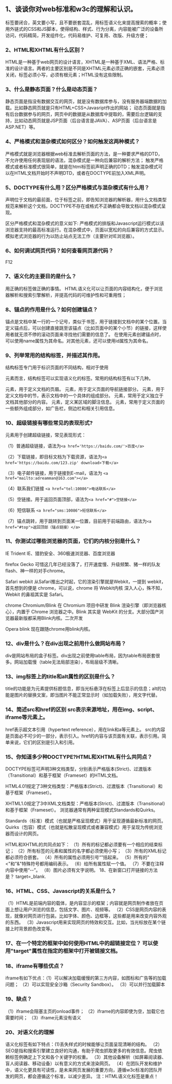 ## 1、谈谈你对web标准和w3c的理解和认识。 

标签要闭合，英文要小写，且不要嵌套混乱，用标签语义化来提高搜索的概率；使用外链式的CSS和JS脚本，使得结构、样式、行为分离，内容能被广泛的设备所访问，代码精简，开发组件化，代码易维护、可复用、改版、升级方便； 

 ### 2、HTML和XHTML有什么区别？

HTML是一种基于web网页的设计语言，XHTML是一种基于XML、语法严格、标准的设计语言。两者的主要区别是不同是XHTML元素必须正确的嵌套，元素必须关闭，标签必须小写，必须有根元素；HTML没有这些限制。 

### 3、什么是静态页面？什么是动态页面？

静态页面是指没有数据交互的网页，就是没有数据库参与，没有服务器端数据的加载。比如静态网页就是只有HTML+CSS+Javasript作出的网站； 动态页面就是指有后台数据参与的网页，网页中的数据是从数据库中提取的，需要后台逻辑的支持，比如动态网页就是JSP页面（后台语言是JAVA）、ASP页面（后台语言是ASP.NET）等。

### 4、严格模式和混杂模式如何区分？如何触发这两种模式？ 

严格模式就是浏览器根据web标准去解析页面的方法，是一种要求严格的DTD，不允许使用任何表现层的语法，混杂模式是一种向后兼容的解析方法； 触发严格模式或者标准模式很简单，就是在html标签前声明正确的DTD；触发混杂模式可以在HTML文档开始时不声明DTD，或者在DOCTYPE前加入XML声明。

### 5、DOCTYPE有什么用？区分严格模式与混杂模式有什么用？

声明位于文档的最前面，位于标签之前，即告知浏览器的解析器，用什么文档类型规范来解析这个文档，DOCTYPE不存在或格式不正确都会导致文档以混杂模式呈现。 

区分严格模式和混杂模式的意义如下: 严格模式的排版和Javascript运行模式以该浏览器支持的最高标准运行。在混杂模式中，页面以宽松的向后兼容的方式显示。模拟老式浏览器的行为以防止站点无法工作（主要针对IE浏览器）。

### 6、如何调试网页代码？如何查看网页源代码？ 

F12

### 7、语义化的主要目的是什么？ 

用正确的标签做正确的事情。 HTML语义化可以让页面的内容结构化，便于浏览器解析和搜索引擎解析，并提高代码的可维护性和可重用性； 

### 8、锚点的作用是什么？如何创建锚点？

锚点是文档中某一行的一个记号，类似于书签，用于链接到文档中的某个位置。当定义锚点后，可以创建直接跳至该锚点（比如页面中的某个小节）的链接，这样使用者就无须不停的滚动页面来寻找他们需要的信息了。 在使用元素创建锚点时，可以使用name属性为其命名。对其他元素，还可以使用id属性为其命名。 

### 9、列举常用的结构标签，并描述其作用。

结构标签专门用于标识页面的不同结构，相对于使用

元素而言，结构标签可以实现语义化的标签。常用的结构标签有以下几种。 

元素，用于定义文档的页眉。 元素，用于定义页面的导航链接部分。 元素，用于定义文档中的节，表示文档中的一个具体的组成部分。 元素，常用于定义独立于文档其他部分的内容。 元素，定义某区域的脚注信息。 元素，常用于定义页面的一些额外组成部分，如广告栏，侧边栏和相关引用信息。

### 10、超级链接有哪些常见的表现形式? 

元素用于创建超级链接，常见表现形式： 

（1）普通超级链接，语法为`<a href='https://baidu.com/'>百度</a>`

（2）下载链接，即目标文档为下载资源，语法为`<a href='https://baidu.com/123.zip' download>下载</a>`

（3）电子邮件链接，用于链接到E-mail，语法为 `<a href="mailto:adreamman@163.com"></a>`

（4）联系我们链接 `<a href="tel:10086">电话联系</a>`

（5）空链接。用于返回页面顶部，语法为`<a href="#">空链接</a>`

（6）短信联系 `<a href="sms:10086">短信联系</a>`

（7）锚点跳转，用于跳转到页面某一位置，目前用于前端路由，语法为`<a href="#top">返回顶部（锚点链接）</a>`

### 11、你测试过哪些浏览器的页面，它们的内核分别是什么？

IE	Trident	IE、猎豹安全、360极速浏览器、百度浏览器

firefox	Gecko	可惜这几年已经没落了，打开速度慢、升级频繁、猪一样的队友flash、神一样的对手chrome。

Safari	webkit	从Safari推出之时起，它的渲染引擎就是Webkit，一提到 webkit，首先想到的便是 chrome，可以说，chrome 将 Webkit内核 深入人心，殊不知，Webkit 的鼻祖其实是 Safari。

chrome	Chromium/Blink	在 Chromium 项目中研发 Blink 渲染引擎（即浏览器核心），内置于 Chrome 浏览器之中。Blink 其实是 WebKit 的分支。大部分国产浏览器最新版都采用Blink内核。二次开发

Opera	blink	现在跟随chrome用blink内核。

### 12、div是什么？在div出现之前用什么做网站布局？ 

div是网站布局的盒子标签。div出现之前使用table布局，因为table布局嵌套很多。网站加载慢（table无法局部渲染），布局层级不清晰。

### 13、img标签上的title和alt属性的区别是什么？ 

title的功能是为元素提供标题信息，即当光标悬浮在标签上后显示的信息；alt的功能是图片的替换文案，即当图片不能正常显示时（如加载失败），用文字代替。

### 14、简述src和href的区别 src表示来源地址，用在img、script、iframe等元素上。

 href表示超文本引用（hypertext reference），用在link和a等元素上。 src的内容是页面必不可少的一部分，表示引入。href的内容与该页面有关联，表示引用。简单来说，它们的区别是引入和引用。



### 15、你知道多少种DOCTYPE?HTML和XHTML有什么共同点？ 

DOCTYPE标签可声明3种文档类型，分别表示严格版本(Strict)、过渡版本（Transitional）和基于框架（Frameset）的HTML文档。 

HTML4.01规定了3种文档类型：严格版本(Strict)、过渡版本（Transitional）和基于框架（Frameset）。

 XHTML1.0规定了3中XML文档类型：严格版本(Strict)、过渡版本（Transitional）和基于框架（Frameset）。 浏览器通常有两种呈现模式Standards和Quirks。

 Standards（标准）模式（也就是严格呈现模式）用于呈现遵循最新标准的网页。 Quirks（包容）模式（也就是松散呈现模式或者兼容模式）用于呈现为传统浏览器而设计的网页。 

HTML和XHTML的共同点如下： （1）所有的标记都必须要有一个相应的结束标记； （2）所有标签的元素和属性的名字都必须使用小写； （3）所有的XML标记都必须符合嵌套。 （4）所有的属性必须用引号“”括起来。 （5）所有的"<"和"&"特殊符号都用编码表示。 （6）给所有属性赋一个值。 （7）不要在注释内容中使用“--”。 （8）图片必须有文字说明。 18、在新窗口打开链接的方法是？ target=_blank. 

### 16、HTML、CSS、Javascript的关系是什么？ 

（1）HTML是前端内容的载体，是内容显示的框架；内容就是网页制作者放在页面上想让用户浏览的信息，包括文字、图片、视频等。 （2）CSS是网页内容的表现，就像对网页进行包装。比如字体、颜色、边框等，这些都是用来改变内容外观的东西。 （3）Javascript用来实现网页的特效和交互。比如，当光标放在某个链接上时背景颜色改变等。

 ### 17、在一个特定的框架中如何使用HTML中的超链接定位？ 可以使用"target"属性在指定的框架中打开被链接文档。

### 18、iframe有哪些优点？

 iframe有如下优点：（1）可以解决加载缓慢的第三方内容，如图标和广告等的加载问题； （2）可以实现安全沙箱（Security Sandbox）。 （3）可以并行加载脚本

 ### 19、缺点？ 

（1）iframe会阻塞主页的onload事件； （2）iframe的内容即使为空，加载它也需要时间； （3）iframe元素没有语义 

### 20、对语义化的理解 

语义化标签有如下特点：(1)丢失样式的时候能够让页面呈现清晰的结构。 （2）SEO是指和搜索引擎建立良好的沟通，有助于爬虫抓取更多的有效信息。爬虫依赖标签例确定上下文和各个关键字的权重。 （3）其他设备解析（如屏幕阅读器、盲人阅读器、移动设备）以有意义的方式来渲染网页。 （4）在团队开发和维护中，语义化更具有可读性，是未来网页发展的重要方向，遵循w3c标准的团队开发的网页，都会遵循这个标准，以减少差异。 注：HTML语义化标签是重点！



